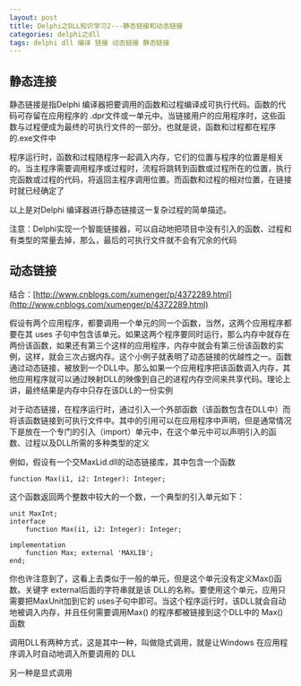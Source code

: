 ```yaml
---
layout: post
title: Delphi之DLL知识学习2---静态链接和动态链接
categories: delphi之dll
tags: delphi dll 编译 链接 动态链接 静态链接
---
```



## 静态连接

静态链接是指Delphi 编译器把要调用的函数和过程编译成可执行代码。函数的代码可存留在应用程序的 .dpr文件或一单元中。当链接用户的应用程序时，这些函数与过程便成为最终的可执行文件的一部分。也就是说，函数和过程都在程序的.exe文件中

程序运行时，函数和过程随程序一起调入内存，它们的位置与程序的位置是相关的。当主程序需要调用程序或过程时，流程将跳转到函数或过程所在的位置，执行完函数或过程的代码，将返回主程序调用位置。而函数和过程的相对位置，在链接时就已经确定了

以上是对Delphi 编译器进行静态链接这一复杂过程的简单描述。

注意：Delphi实现一个智能链接器，可以自动地把项目中没有引入的函数、过程和有类型的常量去掉，那么，最后的可执行文件就不会有冗余的代码

 
## 动态链接

结合：[http://www.cnblogs.com/xumenger/p/4372289.html](http://www.cnblogs.com/xumenger/p/4372289.html)

假设有两个应用程序，都要调用一个单元的同一个函数，当然，这两个应用程序都要在其 uses 子句中包含该单元。如果这两个程序要同时运行，那么内存中就存在两份该函数，如果还有第三个这样的应用程序，内存中就会有第三份该函数的实例，这样，就会三次占据内存。这个小例子就表明了动态链接的优越性之一。函数通过动态链接，被放到一个DLL中。那么如果一个应用程序把该函数调入内存，其他应用程序就可以通过映射DLL的映像到自己的进程内存空间来共享代码。理论上讲，最终结果是内存中只存在该DLL的一份实例

对于动态链接，在程序运行时，通过引入一个外部函数（该函数包含在DLL中）而将该函数链接到可执行文件中。其中的引用可以在应用程序中声明，但是通常情况下是放在一个专门的引入（import）单元中，在这个单元中可以声明引入的函数、过程以及DLL所需的多种类型的定义

例如，假设有一个交MaxLid.dll的动态链接库，其中包含一个函数

    function Max(i1, i2: Integer): Integer;

这个函数返回两个整数中较大的一个数，一个典型的引入单元如下：

    unit MaxInt;
    interface
        function Max(i1, i2: Integer): Integer;
    
    implementation
        function Max; external 'MAXLIB';
    end;

你也许注意到了，这看上去类似于一般的单元，但是这个单元没有定义Max()函数。关键字 external后面的字符串就是该 DLL的名称。要使用这个单元，应用只需要把MaxUnit加到它的 uses子句中即可。当这个程序运行时，该DLL就会自动地被调入内存，并且任何需要调用Max() 的程序都被链接到这个DLL中的 Max() 函数

调用DLL有两种方式，这是其中一种，叫做隐式调用，就是让Windows 在应用程序调入时自动地调入所要调用的 DLL

另一种是显式调用